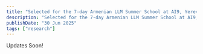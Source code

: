 ```yaml
---
title: "Selected for the 7-day Armenian LLM Summer School at AI9, Yerevan, Armenia"
description: "Selected for the 7-day Armenian LLM Summer School at AI9, Yerevan, Armenia"
publishDate: "30 Jun 2025"
tags: ["research"]
---
```


Updates Soon!

